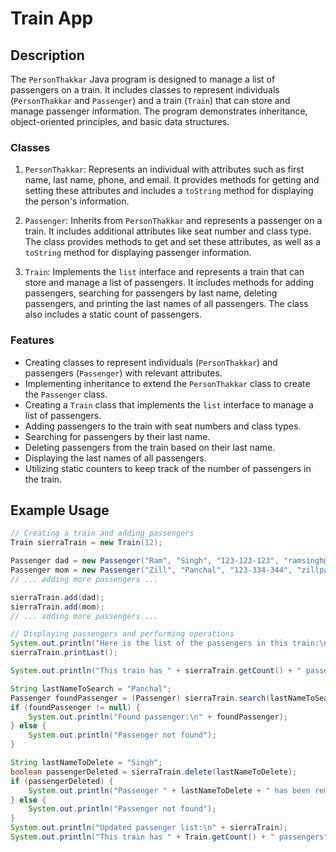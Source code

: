 # Train App

## Description
The `PersonThakkar` Java program is designed to manage a list of passengers on a train. It includes classes to represent individuals (`PersonThakkar` and `Passenger`) and a train (`Train`) that can store and manage passenger information. The program demonstrates inheritance, object-oriented principles, and basic data structures.

### Classes
1. `PersonThakkar`: Represents an individual with attributes such as first name, last name, phone, and email. It provides methods for getting and setting these attributes and includes a `toString` method for displaying the person's information.

2. `Passenger`: Inherits from `PersonThakkar` and represents a passenger on a train. It includes additional attributes like seat number and class type. The class provides methods to get and set these attributes, as well as a `toString` method for displaying passenger information.

3. `Train`: Implements the `list` interface and represents a train that can store and manage a list of passengers. It includes methods for adding passengers, searching for passengers by last name, deleting passengers, and printing the last names of all passengers. The class also includes a static count of passengers.

### Features
- Creating classes to represent individuals (`PersonThakkar`) and passengers (`Passenger`) with relevant attributes.
- Implementing inheritance to extend the `PersonThakkar` class to create the `Passenger` class.
- Creating a `Train` class that implements the `list` interface to manage a list of passengers.
- Adding passengers to the train with seat numbers and class types.
- Searching for passengers by their last name.
- Deleting passengers from the train based on their last name.
- Displaying the last names of all passengers.
- Utilizing static counters to keep track of the number of passengers in the train.

## Example Usage
```java
// Creating a train and adding passengers
Train sierraTrain = new Train(12);

Passenger dad = new Passenger("Ram", "Singh", "123-123-123", "ramsingh@gmail.com", 12, "First Class");
Passenger mom = new Passenger("Zill", "Panchal", "123-334-344", "zillpanchal@gmail.com", 15, "Second class");
// ... adding more passengers ...

sierraTrain.add(dad);
sierraTrain.add(mom);
// ... adding more passengers ...

// Displaying passengers and performing operations
System.out.println("Here is the list of the passengers in this train:\n" + sierraTrain);
sierraTrain.printLast();

System.out.println("This train has " + sierraTrain.getCount() + " passengers");

String lastNameToSearch = "Panchal";
Passenger foundPassenger = (Passenger) sierraTrain.search(lastNameToSearch);
if (foundPassenger != null) {
    System.out.println("Found passenger:\n" + foundPassenger);
} else {
    System.out.println("Passenger not found");
}

String lastNameToDelete = "Singh";
boolean passengerDeleted = sierraTrain.delete(lastNameToDelete);
if (passengerDeleted) {
    System.out.println("Passenger " + lastNameToDelete + " has been removed from the list");
} else {
    System.out.println("Passenger not found");
}
System.out.println("Updated passenger list:\n" + sierraTrain);
System.out.println("This train has " + Train.getCount() + " passengers");
